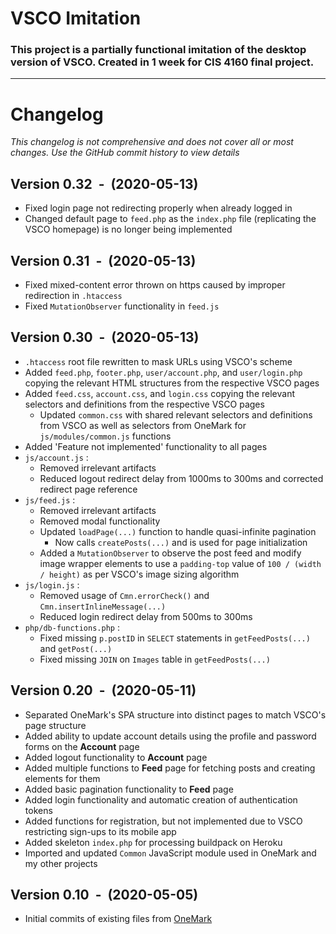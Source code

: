 # VSCO Imitation
### This project is a partially functional imitation of the desktop version of VSCO. Created in 1 week for CIS 4160 final project.

---
# Changelog
*This changelog is not comprehensive and does not cover all or most changes. Use the GitHub commit history to view details*
## Version 0.32 &nbsp;-&nbsp; (2020-05-13)
* Fixed login page not redirecting properly when already logged in
* Changed default page to `feed.php` as the `index.php` file (replicating the VSCO homepage) is no longer being implemented

## Version 0.31 &nbsp;-&nbsp; (2020-05-13)
* Fixed mixed-content error thrown on https caused by improper redirection in `.htaccess`
* Fixed `MutationObserver` functionality in `feed.js`

## Version 0.30 &nbsp;-&nbsp; (2020-05-13)
* `.htaccess` root file rewritten to mask URLs using VSCO's scheme
* Added `feed.php`, `footer.php`, `user/account.php`, and `user/login.php` copying the relevant HTML structures from the respective VSCO pages
* Added `feed.css`, `account.css`, and `login.css` copying the relevant selectors and definitions from the respective VSCO pages
    * Updated `common.css` with shared relevant selectors and definitions from VSCO as well as selectors from OneMark for `js/modules/common.js` functions
* Added 'Feature not implemented' functionality to all pages
* `js/account.js` :
    * Removed irrelevant artifacts
    * Reduced logout redirect delay from 1000ms to 300ms and corrected redirect page reference
* `js/feed.js` :
    * Removed irrelevant artifacts
    * Removed modal functionality
    * Updated `loadPage(...)` function to handle quasi-infinite pagination
        * Now calls `createPosts(...)` and is used for page initialization
    * Added a `MutationObserver` to observe the post feed and modify image wrapper elements to use a `padding-top` value of `100 / (width / height)` as per VSCO's image sizing algorithm
* `js/login.js` :
    * Removed usage of `Cmn.errorCheck()` and `Cmn.insertInlineMessage(...)`
    * Reduced login redirect delay from 500ms to 300ms
* `php/db-functions.php` :
    * Fixed missing `p.postID` in `SELECT` statements in `getFeedPosts(...)` and `getPost(...)`
    * Fixed missing `JOIN` on `Images` table in `getFeedPosts(...)`

## Version 0.20 &nbsp;-&nbsp; (2020-05-11)
* Separated OneMark's SPA structure into distinct pages to match VSCO's page structure
* Added ability to update account details using the profile and password forms on the **Account** page
* Added logout functionality to **Account** page
* Added multiple functions to **Feed** page for fetching posts and creating elements for them
* Added basic pagination functionality to **Feed** page
* Added login functionality and automatic creation of authentication tokens
* Added functions for registration, but not implemented due to VSCO restricting sign-ups to its mobile app
* Added skeleton `index.php` for processing buildpack on Heroku
* Imported and updated `Common` JavaScript module used in OneMark and my other projects

## Version 0.10 &nbsp;-&nbsp; (2020-05-05)
* Initial commits of existing files from [OneMark](https://github.com/msihly/OneMark-Public)
